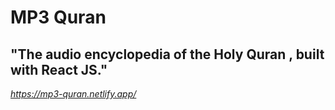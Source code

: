 # MP3 Quran
## "The audio encyclopedia of the Holy Quran , built with React JS."
<EM>https://mp3-quran.netlify.app/</EM>
